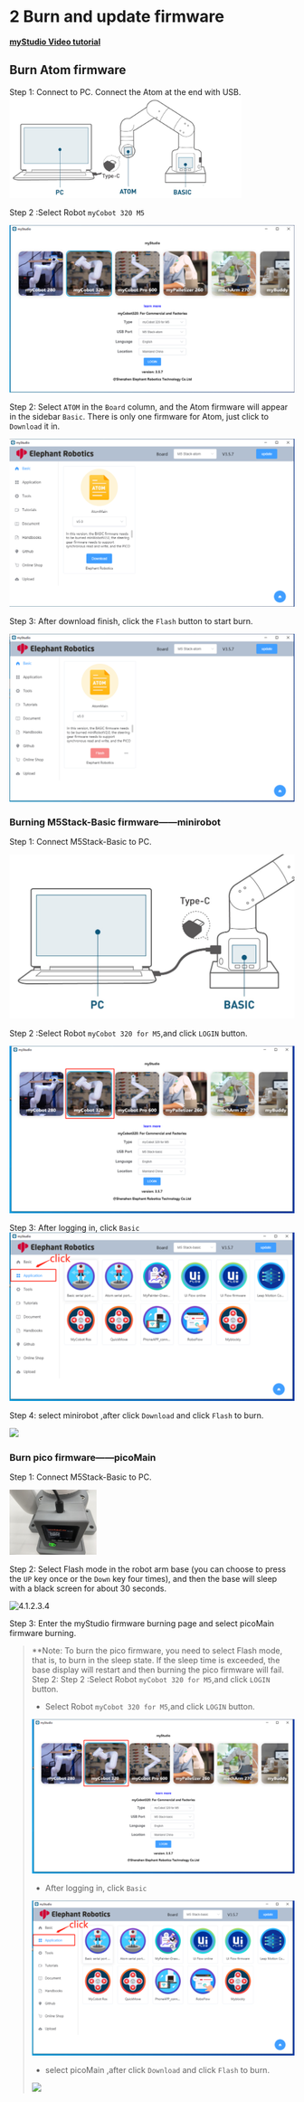 # 2 Burn and update firmware

**[myStudio Video tutorial](https://www.bilibili.com/video/BV1Qr4y1N7B5/)**



## Burn Atom firmware

Step 1: Connect to PC. Connect the Atom at the end with USB.
<img src="./img/4.1.2.1-atom_PC.jpg" alt="atom" style="zoom:40%;" />



Step 2 :Select Robot `myCobot 320 M5`

<img src="./img/320/atom.png" alt="atom" style="zoom: 50%;" />

Step 2: Select `ATOM` in the `Board` column, and the Atom firmware will appear in the sidebar `Basic`. There is only one firmware for Atom, just click to `Download` it in.

<img src="./img/320/atom2.png" alt="atom" style="zoom: 50%;" />

Step 3:  After download finish, click the `Flash` button to start burn.

<img src="./img/320/atom3.png" alt="atom" style="zoom: 50%;" />





### Burning M5Stack-Basic firmware——minirobot

Step 1: Connect M5Stack-Basic to PC.

​	<img src="./img/4.1.2.1-basic_PC.jpg" alt="basic" style="zoom: 50%;" />

Step 2 :Select Robot `myCobot 320 for M5`,and click `LOGIN` button.

<img src="./img/320/1.png" alt="atom" style="zoom:80%;" />





Step 3: After logging in, click `Basic`
<img src="./img/320/2.png" alt="atom" style="zoom: 80%;" />

Step 4: select minirobot ,after click `Download`    and click `Flash` to burn.

![](C:\Users\Administrator\Desktop\320_mystudio_gitbook截图\en\img\320\3.png)





### Burn pico firmware——picoMain

Step 1: Connect M5Stack-Basic to PC.

<img src="./img/4.1.2.3.3.jpg" alt="4.1.2.3.3" style="zoom: 15%;" />



Step 2: Select Flash mode in the robot arm base (you can choose to press the `UP` key once or the `Down` key four times), and then the base will sleep with a black screen for about 30 seconds.

![4.1.2.3.4](./img/4.1.2.3.4.gif)



Step 3: Enter the myStudio firmware burning page and select picoMain firmware burning.

> **Note: To burn the pico firmware, you need to select Flash mode, that is, to burn in the sleep state. If the sleep time is exceeded, the base display will restart and then burning the pico firmware will fail. Step 2: Step 2 :Select Robot `myCobot 320 for M5`,and click `LOGIN` button.
>
> - Select Robot `myCobot 320 for M5`,and click `LOGIN` button.
>
> <img src="./img/320/1.png" alt="atom" style="zoom:80%;" />
>
> 
>
> 
>
> -  After logging in, click `Basic`
>   <img src="./img/320/2.png" alt="atom" style="zoom: 80%;" />
>
> 
>
> - select picoMain ,after click `Download`    and click `Flash` to burn.
>
> ![](C:\Users\Administrator\Desktop\320_mystudio_gitbook截图\en\img\320\8.png)
>
> 


